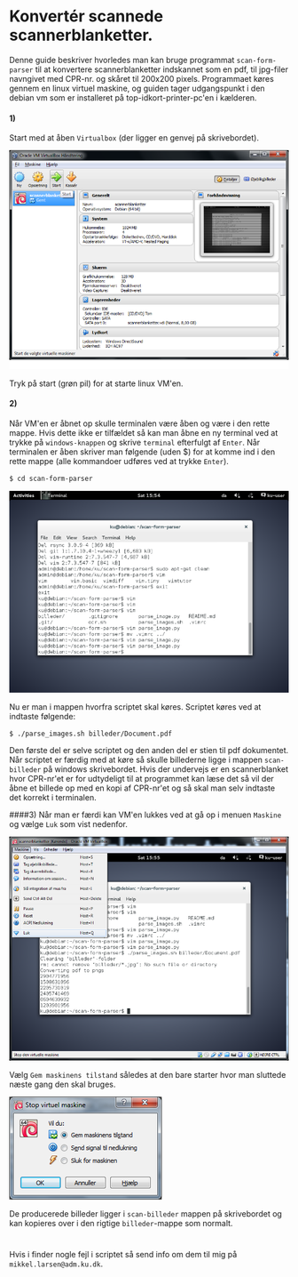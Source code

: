 # Konvertér scannede scannerblanketter.

Denne guide beskriver hvorledes man kan bruge programmat `scan-form-parser` til
at konvertere scannerblanketter indskannet som en pdf, til jpg-filer navngivet
med CPR-nr. og skåret til 200x200 pixels. Programmaet køres gennem en linux
virtuel maskine, og guiden tager udgangspunkt i den debian vm som er
installeret på top-idkort-printer-pc'en i kælderen.

#### 1)
Start med at åben `Virtualbox` (der ligger en genvej på skrivebordet).

![](img/virtualbox.png)

Tryk på start (grøn pil) for at starte linux VM'en.

#### 2)
Når VM'en er åbnet op skulle terminalen være åben og være i den rette mappe.
Hvis dette ikke er tilfældet så kan man åbne en ny terminal ved at trykke på
`windows-knappen` og skrive `terminal` efterfulgt af `Enter`. Når terminalen er
åben skriver man følgende (uden $) for at komme ind i den rette mappe (alle
kommandoer udføres ved at trykke `Enter`).

```sh
$ cd scan-form-parser
```

![](img/terminal.png)

Nu er man i mappen hvorfra scriptet skal køres. Scriptet køres ved at indtaste
følgende:

```sh
$ ./parse_images.sh billeder/Document.pdf
```
Den første del er selve scriptet og den anden del er stien til pdf dokumentet.
Når scriptet er færdig med at køre så skulle billederne ligge i mappen
`scan-billeder` på windows skrivebordet. Hvis der undervejs er en
scannerblanket hvor CPR-nr'et er for udtydeligt til at programmet kan læse det
så vil der åbne et billede op med en kopi af CPR-nr'et og så skal man selv
indtaste det korrekt i terminalen.

####3)
Når man er færdi kan VM'en lukkes ved at gå op i menuen `Maskine` og vælge
`Luk` som vist nedenfor.

![](img/close.png)

Vælg `Gem maskinens tilstand` således at den bare starter hvor man sluttede
næste gang den skal bruges.

![](img/save.png)

De producerede billeder ligger i `scan-billeder` mappen på skrivebordet og kan
kopieres over i den rigtige `billeder`-mappe som normalt.

#

Hvis i finder nogle fejl i scriptet så send info om dem til mig på
`mikkel.larsen@adm.ku.dk`.
